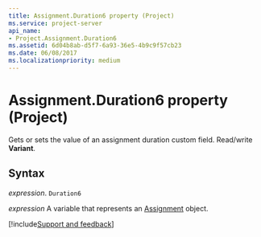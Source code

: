```yaml
---
title: Assignment.Duration6 property (Project)
ms.service: project-server
api_name:
- Project.Assignment.Duration6
ms.assetid: 6d04b8ab-d5f7-6a93-36e5-4b9c9f57cb23
ms.date: 06/08/2017
ms.localizationpriority: medium
---
```



# Assignment.Duration6 property (Project)

 Gets or sets the value of an assignment duration custom field. Read/write **Variant**.


## Syntax

_expression_. `Duration6`

_expression_ A variable that represents an [Assignment](./Project.Assignment.md) object.

[!include[Support and feedback](~/includes/feedback-boilerplate.md)]